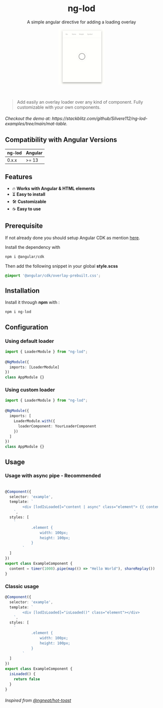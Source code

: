 <h1 align="center">ng-lod</h1>
<p align="center">A simple angular directive for adding a loading overlay</p>
<p align="center">
  <img width="30%" height="30%" src="./assets/demo.gif?raw=true"><br />
</p>
<br />

> Add easily an overlay loader over any kind of component. Fully customizable with your own components.
<h6>Checkout the demo at: https://stackblitz.com/github/Silvere112/ng-lod-examples/tree/main/mat-table. </h6 >

## Compatibility with Angular Versions

<table>
  <thead>
    <tr>
      <th>ng-lod</th>
      <th>Angular</th>
    </tr>
  </thead>
  <tbody>
    <tr>
      <td>
        0.x.x
      </td>
      <td>
        >= 13
      </td>
    </tr>
  </tbody>
</table>


## Features
- 🔥 **Works with Angular & HTML elements**
- ⏳ **Easy to install**
- 🛠 **Customizable**
- ☕ **Easy to use**

## Prerequisite
If not already done you should setup Angular CDK as mention [here](https://material.angular.io/cdk/overlay/overview).

Install the dependency with
```bash
npm i @angular/cdk
```

Then add the following snippet in your global **style.scss**


```scss
@import '@angular/cdk/overlay-prebuilt.css';
```
## Installation

Install it through **npm** with :

```bash
npm i ng-lod
```

## Configuration

### Using default loader
```typescript
import { LoaderModule } from "ng-lod";

@NgModule({
  imports: [LoaderModule]
})
class AppModule {}
```

### Using custom loader
```typescript
import { LoaderModule } from "ng-lod";

@NgModule({
  imports: [
    LoaderModule.with({
      loaderComponent: YourLoaderComponent
    })
  ]
})
class AppModule {}
```

## Usage

### Usage with async pipe - Recommended

```typescript

@Component({
  selector: 'example',
  template: `
        <div [lodIsLoaded]="content | async" class="element"> {{ content | async }} </div>
    `,
  styles: [
    `
            .element {
                width: 100px;
                height: 100px;
            }
        `
  ]
})
export class ExampleComponent {
  content = timer(1000).pipe(map(() => "Hello World"), shareReplay())
}
```

### Classic usage
```typescript
@Component({
  selector: 'example',
  template: `
        <div [lodIsLoaded]="isLoaded()" class="element"></div>
    `,
  styles: [
    `
            .element {
                width: 100px;
                height: 100px;
            }
        `
  ]
})
export class ExampleComponent {
  isLoaded() {
    return false
  }
}
```


<h6>Inspired from <a href="https://github.com/ngneat/hot-toast/blob/master/README.md">@ngneat/hot-toast</a></h6 >
